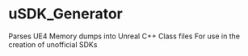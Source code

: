 # uSDK_Generator
Parses UE4 Memory dumps into Unreal C++ Class files
For use in the creation of unofficial SDKs
